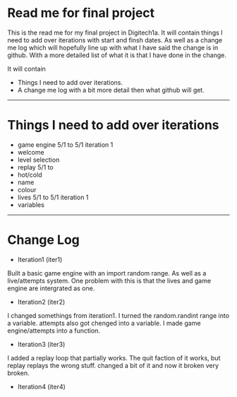 # Read me for final project
This is the read me for my final project in Digitech1a. 
 It will contain things I need to add over iterations with start and finsh dates. As well as a change me log which will hopefully line up with what I have said the change is in github. With a more detailed list of what it is that I have done in the change.

It will contain
- Things I need to add over iterations.
- A change me log with a bit more detail then what github will get.
___

# Things I need to add over iterations
- game engine 5/1 to 5/1 iteration 1
- welcome
- level selection
- replay 5/1 to
- hot/cold
- name
- colour
- lives 5/1 to 5/1 iteration 1
- variables
---
# Change Log
- Iteration1 (iter1)
  
Built a basic game engine with an import random range. As well as a live/attempts system. One problem with this is that the lives and game engine are intergrated as one.

- Iteration2 (iter2)

I changed somethings from iteration1. I turned the random.randint range into a variable. attempts also got chenged into a variable. I made game engine/attempts into a function. 

- Iteration3 (iter3)

I added a replay loop that partially works. The quit faction of it works, but replay replays the wrong stuff. changed a bit of it and now it broken very broken.

- Iteration4 (iter4)